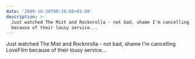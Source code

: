 ```yaml
---
date: '2009-10-20T00:10:08+01:00'
description: >-
  Just watched The Mist and Rocknrolla - not bad, shame I'm cancelling LoveFilm
  because of their lousy service...
---
```

Just watched The Mist and Rocknrolla - not bad, shame I'm cancelling LoveFilm because of their lousy service...
